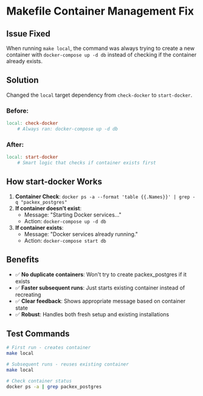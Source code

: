 # Makefile Container Management Fix

## Issue Fixed
When running `make local`, the command was always trying to create a new container with `docker-compose up -d db` instead of checking if the container already exists.

## Solution
Changed the `local` target dependency from `check-docker` to `start-docker`.

### Before:
```makefile
local: check-docker
    # Always ran: docker-compose up -d db
```

### After:
```makefile
local: start-docker
    # Smart logic that checks if container exists first
```

## How start-docker Works

1. **Container Check**: `docker ps -a --format 'table {{.Names}}' | grep -q "packex_postgres"`
2. **If container doesn't exist**: 
   - Message: "Starting Docker services..."
   - Action: `docker-compose up -d db`
3. **If container exists**:
   - Message: "Docker services already running."
   - Action: `docker-compose start db`

## Benefits

- ✅ **No duplicate containers**: Won't try to create packex_postgres if it exists
- ✅ **Faster subsequent runs**: Just starts existing container instead of recreating
- ✅ **Clear feedback**: Shows appropriate message based on container state
- ✅ **Robust**: Handles both fresh setup and existing installations

## Test Commands

```bash
# First run - creates container
make local

# Subsequent runs - reuses existing container  
make local

# Check container status
docker ps -a | grep packex_postgres
```
